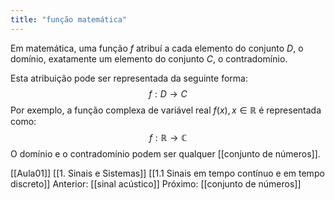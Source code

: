 ```yaml
---
title: "função matemática"
---
```



Em matemática, uma função $f$ atribuí a cada elemento do conjunto $D$, o domínio, exatamente um elemento do conjunto $C$, o contradomínio.

Esta atribuição pode ser representada da seguinte forma:
$$ f: D \rightarrow C$$
Por exemplo, a função complexa de variável real $f(x), x \in \mathbb{R}$ é representada como:
$$ f: \mathbb{R} \rightarrow \mathbb{C}$$
O domínio e o contradomínio podem ser qualquer [[conjunto de números]].

[[Aula01]]
[[1. Sinais e Sistemas]]
[[1.1 Sinais em tempo contínuo e em tempo discreto]]
Anterior: [[sinal acústico]]
Próximo: [[conjunto de números]]